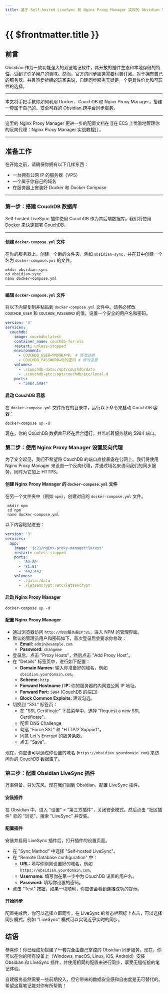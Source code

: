 ```yaml
---
title: 基于 Self-hosted LiveSync 和 Nginx Proxy Manager 实现的 Obsidian 笔记同步服务
---
```


# {{ $frontmatter.title }}

## **前言**

Obsidian 作为一款功能强大的双链笔记软件，其开放的插件生态和本地存储的特性，受到了许多用户的青睐。然而，官方的同步服务需要付费订阅。对于拥有自己的服务器，并且热爱折腾的玩家来说，自建同步服务无疑是一个更具性价比和可玩性的选择。

---

本文将手把手教你如何利用 Docker、CouchDB 和 Nginx Proxy Manager，搭建一套属于自己的、安全可靠的 Obsidian 跨平台同步服务。

---

这里的 Nginx Proxy Manager 更进一步的配置文档在 [[在 ECS 上优雅地管理你的反向代理：Nginx Proxy Manager 实战教程]] 。

---

## **准备工作**

在开始之前，请确保你拥有以下几样东西：

- 一台拥有公网 IP 的服务器（VPS）
- 一个属于你自己的域名
- 在服务器上安装好 Docker 和 Docker Compose

---

### **第一步：搭建 CouchDB 数据库**

Self-hosted LiveSync 插件使用 CouchDB 作为其后端数据库。我们将使用 Docker 来快速部署 CouchDB。

---

#### **创建 `docker-compose.yml` 文件**

在你的服务器上，创建一个新的文件夹，例如 `obsidian-sync`，并在其中创建一个名为 `docker-compose.yml` 的文件。    
```shell
mkdir obsidian-sync
cd obsidian-sync
nano docker-compose.yml
```

---
#### **编辑 `docker-compose.yml` 文件**

 将以下内容复制并粘贴到 `docker-compose.yml` 文件中。请务必修改 `COUCHDB_USER` 和 `COUCHDB_PASSWORD` 的值，设置一个安全的用户名和密码。
 
``` yaml
version: '3'
services:
  couchdb:
    image: couchdb:latest
    container_name: couchdb-for-ols
    restart: unless-stopped
    environment:
      - COUCHDB_USER=你的用户名  # 修改这里
      - COUCHDB_PASSWORD=你的密码 # 修改这里
    volumes:
      - ./couchdb-data:/opt/couchdb/data
      - ./couchdb-etc:/opt/couchdb/etc/local.d
    ports:
      - "5984:5984"
```

#### **启动 CouchDB 容器**

在 `docker-compose.yml` 文件所在的目录中，运行以下命令来启动 CouchDB 容器：

```shell
docker-compose up -d
```

现在，你的 CouchDB 数据库已经在后台运行，并监听着服务器的 5984 端口。

### **第二步：使用 Nginx Proxy Manager 设置反向代理**

为了安全起见，我们不希望将 CouchDB 的端口直接暴露在公网上。我们将使用 Nginx Proxy Manager 来设置一个反向代理，并通过域名来访问我们的同步服务，同时为它加上 HTTPS。

#### **创建 Nginx Proxy Manager 的 `docker-compose.yml` 文件**

在另一个文件夹中（例如 `npm`），创建对应的 `docker-compose.yml` 文件。

```shell
 mkdir npm
 cd npm
 nano docker-compose.yml
```

以下内容粘贴进去：

```yaml
version: '3'
services:
  app:
    image: 'jc21/nginx-proxy-manager:latest'
    restart: unless-stopped
    ports:
      - '80:80'
      - '81:81'
      - '443:443'
    volumes:
      - ./data:/data
      - ./letsencrypt:/etc/letsencrypt
```
#### **启动 Nginx Proxy Manager**

``` shell
docker-compose up -d
``` 

#### **配置 Nginx Proxy Manager**

- 通过浏览器访问 `http://你的服务器IP:81`，进入 NPM 的管理界面。
- 默认的管理员用户和密码如下，首次登录后会要求你修改：
    - **Email:** `admin@example.com`
    - **Password:** `changeme`
- 登录后，点击 "Proxy Hosts"，然后点击 "Add Proxy Host"。
- 在 "Details" 标签页中，进行如下配置：
    - **Domain Names:** 输入你准备好的域名，例如 `obsidian.yourdomain.com`。
    - **Scheme:** `http`
    - **Forward Hostname / IP:** 你的服务器的内网或公网 IP 地址。
    - **Forward Port:** `5984` (CouchDB 的端口)
    - **Block Common Exploits:** 建议勾选。
- 切换到 "SSL" 标签页：
    - 在 "SSL Certificate" 下拉菜单中，选择 "Request a new SSL Certificate"。
    - 配置 DNS Challenge
    - 勾选 "Force SSL" 和 "HTTP/2 Support"。
    - 同意 Let's Encrypt 的服务条款。
    - 点击 "Save"。

现在，你应该可以通过你设置的域名 (`https://obsidian.yourdomain.com`) 来访问你的 CouchDB 数据库了。


### **第三步：配置 Obsidian LiveSync 插件**

万事俱备，只欠东风。现在我们回到 Obsidian，配置 LiveSync 插件。

#### **安装插件**

在 Obsidian 中，进入 "设置" > "第三方插件"，关闭安全模式。然后点击 "社区插件" 旁的 "浏览"，搜索 "LiveSync" 并安装。    
#### **配置插件**
  
  安装并启用 LiveSync 插件后，打开插件的设置页面。
  
  - 在 "Sync Method" 中选择 "Self-hosted LiveSync"。
  - 在 "Remote Database configuration" 中：
	  - **URL:** 填写你刚刚设置好的域名，例如 `https://obsidian.yourdomain.com`。
      - **Username:** 填写你在第一步中为 CouchDB 设置的用户名。
      - **Password:** 填写你设置的密码。  
  - 点击 "Test" 按钮，如果一切顺利，你应该会看到连接成功的提示。  

#### **开始同步**
    
配置完成后，你可以选择立即同步。在 LiveSync 的状态栏图标上点击，可以选择同步模式，例如 "LiveSync" 模式可以实现近乎实时的同步。    

## **结语**

恭喜你！你已经成功搭建了一套完全由自己掌控的 Obsidian 同步服务。现在，你可以在你的所有设备上（Windows, macOS, Linux, iOS, Android）安装 Obsidian 和 LiveSync 插件，并使用相同的配置来进行同步，享受无缝衔接的笔记体验。

自建服务虽然需要一些前期投入，但它带来的数据安全感和自由度是无可替代的。希望这篇笔记能对你有所帮助！